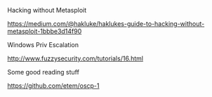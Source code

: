 Hacking without Metasploit

  https://medium.com/@hakluke/haklukes-guide-to-hacking-without-metasploit-1bbbe3d14f90

Windows Priv Escalation

  http://www.fuzzysecurity.com/tutorials/16.html

Some good reading stuff

  https://github.com/etem/oscp-1

